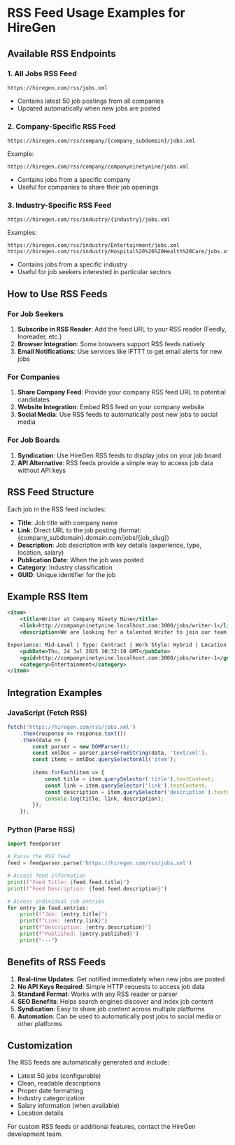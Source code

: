# RSS Feed Usage Examples for HireGen

## Available RSS Endpoints

### 1. All Jobs RSS Feed
```
https://hiregen.com/rss/jobs.xml
```
- Contains latest 50 job postings from all companies
- Updated automatically when new jobs are posted

### 2. Company-Specific RSS Feed
```
https://hiregen.com/rss/company/{company_subdomain}/jobs.xml
```
Example:
```
https://hiregen.com/rss/company/companyninetynine/jobs.xml
```
- Contains jobs from a specific company
- Useful for companies to share their job openings

### 3. Industry-Specific RSS Feed
```
https://hiregen.com/rss/industry/{industry}/jobs.xml
```
Examples:
```
https://hiregen.com/rss/industry/Entertainment/jobs.xml
https://hiregen.com/rss/industry/Hospital%20%26%20Health%20Care/jobs.xml
```
- Contains jobs from a specific industry
- Useful for job seekers interested in particular sectors

## How to Use RSS Feeds

### For Job Seekers
1. **Subscribe in RSS Reader**: Add the feed URL to your RSS reader (Feedly, Inoreader, etc.)
2. **Browser Integration**: Some browsers support RSS feeds natively
3. **Email Notifications**: Use services like IFTTT to get email alerts for new jobs

### For Companies
1. **Share Company Feed**: Provide your company RSS feed URL to potential candidates
2. **Website Integration**: Embed RSS feed on your company website
3. **Social Media**: Use RSS feeds to automatically post new jobs to social media

### For Job Boards
1. **Syndication**: Use HireGen RSS feeds to display jobs on your job board
2. **API Alternative**: RSS feeds provide a simple way to access job data without API keys

## RSS Feed Structure

Each job in the RSS feed includes:
- **Title**: Job title with company name
- **Link**: Direct URL to the job posting (format: {company_subdomain}.domain.com/jobs/{job_slug})
- **Description**: Job description with key details (experience, type, location, salary)
- **Publication Date**: When the job was posted
- **Category**: Industry classification
- **GUID**: Unique identifier for the job

## Example RSS Item

```xml
<item>
    <title>Writer at Company Ninety Nine</title>
    <link>http://companyninetynine.localhost.com:3000/jobs/writer-1</link>
    <description>We are looking for a talented Writer to join our team in the Entertainment industry. As a mid-level Writer, you will be responsible for creating engaging and compelling content for various projects. This is a contract position that offers an exciting opportunity to showcase your writing skills.

Experience: Mid-Level | Type: Contract | Work Style: Hybrid | Location: Navi Mumbai, India | Salary: ₹ 500,000 - 1,000,000 Yearly</description>
    <pubDate>Thu, 24 Jul 2025 10:32:10 GMT</pubDate>
    <guid>http://companyninetynine.localhost.com:3000/jobs/writer-1</guid>
    <category>Entertainment</category>
</item>
```

## Integration Examples

### JavaScript (Fetch RSS)
```javascript
fetch('https://hiregen.com/rss/jobs.xml')
    .then(response => response.text())
    .then(data => {
        const parser = new DOMParser();
        const xmlDoc = parser.parseFromString(data, 'text/xml');
        const items = xmlDoc.querySelectorAll('item');
        
        items.forEach(item => {
            const title = item.querySelector('title').textContent;
            const link = item.querySelector('link').textContent;
            const description = item.querySelector('description').textContent;
            console.log(title, link, description);
        });
    });
```

### Python (Parse RSS)
```python
import feedparser

# Parse the RSS feed
feed = feedparser.parse('https://hiregen.com/rss/jobs.xml')

# Access feed information
print(f"Feed Title: {feed.feed.title}")
print(f"Feed Description: {feed.feed.description}")

# Access individual job entries
for entry in feed.entries:
    print(f"Job: {entry.title}")
    print(f"Link: {entry.link}")
    print(f"Description: {entry.description}")
    print(f"Published: {entry.published}")
    print("---")
```

## Benefits of RSS Feeds

1. **Real-time Updates**: Get notified immediately when new jobs are posted
2. **No API Keys Required**: Simple HTTP requests to access job data
3. **Standard Format**: Works with any RSS reader or parser
4. **SEO Benefits**: Helps search engines discover and index job content
5. **Syndication**: Easy to share job content across multiple platforms
6. **Automation**: Can be used to automatically post jobs to social media or other platforms

## Customization

The RSS feeds are automatically generated and include:
- Latest 50 jobs (configurable)
- Clean, readable descriptions
- Proper date formatting
- Industry categorization
- Salary information (when available)
- Location details

For custom RSS feeds or additional features, contact the HireGen development team.
